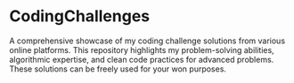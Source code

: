 # CodingChallenges
A comprehensive showcase of my coding challenge solutions from various online platforms. 
This repository highlights my problem-solving abilities, algorithmic expertise, and clean code practices for advanced problems. 
These solutions can be freely used for your won purposes.


